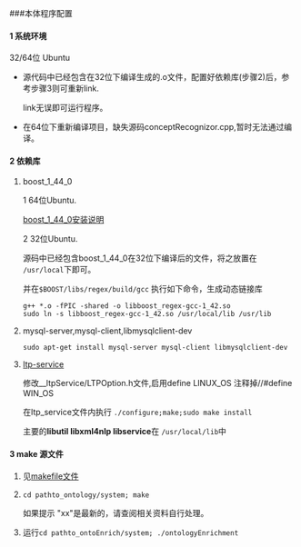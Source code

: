 ###本体程序配置

#### 1 系统环境

32/64位 Ubuntu

* 源代码中已经包含在32位下编译生成的.o文件，配置好依赖库(步骤2)后，参考步骤3则可重新link.

  link无误即可运行程序。

* 在64位下重新编译项目，缺失源码conceptRecognizor.cpp,暂时无法通过编译。

#### 2 依赖库

1. boost_1_44_0
   
   1 64位Ubuntu.
   
   [boost_1_44_0安装说明](https://github.com/tinylamb/Ontology-Conf/blob/master/Boost_Install.md)
   
   2 32位Ubuntu.
   
   源码中已经包含boost_1_44_0在32位下编译后的文件，将之放置在 `/usr/local`下即可。
   
   并在`$BOOST/libs/regex/build/gcc` 执行如下命令，生成动态链接库
   
   ```
   g++ *.o -fPIC -shared -o libboost_regex-gcc-1_42.so
   sudo ln -s libboost_regex-gcc-1_42.so /usr/local/lib /usr/lib
   ````
   
   
2. mysql-server,mysql-client,libmysqlclient-dev
   
   `sudo apt-get install mysql-server mysql-client libmysqlclient-dev`
   
3. [ltp-service](https://github.com/HIT-SCIR/ltp)

   修改__ltpService/LTPOption.h文件,启用define LINUX_OS 注释掉//#define WIN_OS
   
   在ltp_service文件内执行 `./configure;make;sudo make install`
   
   主要的**libutil libxml4nlp libservice**在 `/usr/local/lib`中
   
   
#### 3 make 源文件
1. 见[makefile文件](https://github.com/tinylamb/Ontology-Conf/blob/master/makefile)

2. `cd pathto_ontology/system; make`

   如果提示 "xx"是最新的，请查阅相关资料自行处理。
   
3. 运行`cd pathto_ontoEnrich/system; ./ontologyEnrichment`
